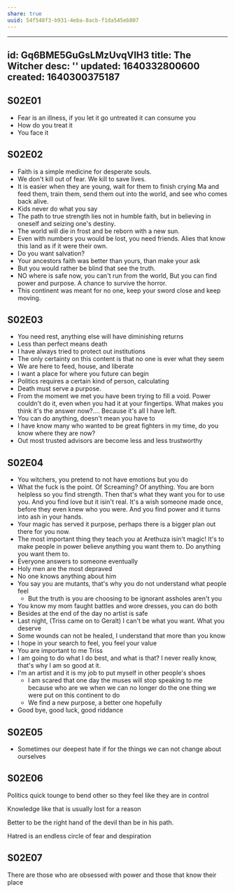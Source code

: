 ```yaml
---
share: true
uuid: 54f548f3-b931-4eba-8acb-f1da545eb807
---
```

---
id: Gq6BME5GuGsLMzUvqVIH3
title: The Witcher
desc: ''
updated: 1640332800600
created: 1640300375187
---

## S02E01

* Fear is an illness, if you let it go untreated it can consume you
* How do you treat it
* You face it

## S02E02

* Faith is a simple medicine for desperate souls.
* We don't kill out of fear. We kill to save lives.
* It is easier when they are young, wait for them to finish crying Ma and feed them, train them, send them out into the world, and see who comes back alive.
* Kids never do what you say
* The path to true strength lies not in humble faith, but in believing in oneself and seizing one's destiny.
* The world will die in frost and be reborn with a new sun.
* Even with numbers you would be lost, you need friends. Alies that know this land as if it were their own.
* Do you want salvation?
* Your ancestors faith was better than yours, than make your ask
* But you would rather be blind that see the truth.
* NO where is safe now, you can't run from the world, But you can find power and purpose. A chance to survive the horror.
* This continent was meant for no one, keep your sword close and keep moving.

## S02E03

* You need rest, anything else will have diminishing returns
* Less than perfect means death
* I have always tried to protect out institutions
* The only certainty on this content is that no one is ever what they seem
* We are here to feed, house, and liberate
* I want a place for where you future can begin
* Politics requires a certain kind of person, calculating
* Death must serve a purpose.
* From the moment we met you have been trying to fill a void. Power couldn't do it, even when you had it at your fingertips. What makes you think it's the answer now?.... Because it's all I have left.
* You can do anything, doesn't mean you have to
* I have know many who wanted to be great fighters in my time, do you know where they are now?
* Out most trusted advisors are become less and less trustworthy
## S02E04

* You witchers, you pretend to not have emotions but you do
* What the fuck is the point. Of Screaming? Of anything.  You are born helpless so you find strength. Then that's what they want you for to use you. And you find love but it isin't real. It's a wish someone made once, before they even knew who you were. And you find power and it turns into ash in your hands.
* Your magic has served it purpose, perhaps there is a bigger plan out there for you now.
* The most important thing they teach you at Arethuza isin't magic! It's to make people in power believe anything you want them to. Do anything you want them to.
* Everyone answers to someone eventually
* Holy men are the most depraved
* No one knows anything about him
* You say you are mutants, that's why you do not understand what people feel
  * But the truth is you are choosing to be ignorant assholes aren't you
* You know my mom faught battles and wore dresses, you can do both
* Besides at the end of the day no artist is safe
* Last night, (Triss came on to Geralt) I can't be what you want. What you deserve
* Some wounds can not be healed, I understand that more than you know
* I hope in your search to feel, you feel your value
* You are important to me Triss
* I am going to do what I do best, and what is that? I never really know, that's why I am so good at it.
* I'm an artist and it is my job to put myself in other people's shoes
  * I am scared that one day the muses will stop speaking to me because who are we when we can no longer do the one thing we were put on this continent to do
  * We find a new purpose, a better one hopefully
* Good bye, good luck, good riddance

## S02E05

* Sometimes our deepest hate if for the things we can not change about ourselves

## S02E06

Politics quick tounge to bend other so they feel like they are in control

Knowledge like that is usually lost for a reason

Better to be the right hand of the devil than be in his path.

Hatred is an endless circle of fear and despiration

## S02E07

There are those who are obsessed with power and those that know their place